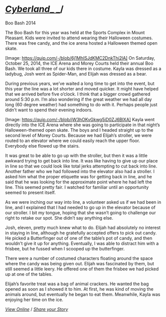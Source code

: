 # [_Cyberland_](http://cyberland.tenderapp.com/discussions/cyberland)[_ _](http://www.reddit.com/me/m/cyberland)/

Boo Bash 2014

The Boo Bash for this year was held at the Sports Complex in Mount Pleasant. Kids were invited to attend wearing their Halloween costumes. There was free candy, and the ice arena hosted a Halloween themed open skate.

[Image: https://quip.com/-/blob/6j1MhISJdKMC2DnkThi2lA]
On Saturday, October 25, 2014, the ICE Arena and Morey Courts held their annual Boo Bash. We took all three of our kids there in costume. Kayla was dressed as a ladybug, Josh went as Spider-Man, and Elijah was dressed as a bear.

During previous years, we’ve waited a long time to get into the event, but this year the line was a lot shorter and moved quicker. It might have helped that we arrived before five o’clock. I think that a bigger crowd gathered around 5:30 p.m. I’m also wondering if the great weather we had all day long (60 degree weather) had something to do with it. Perhaps people just didn’t want to spend their evening indoors.

[Image: https://quip.com/-/blob/jW3hOKvGkwg5iD0ZJ6BlXA]
Kayla went directly into the ICE Arena where she was going to participate in that night’s Halloween-themed open skate. The boys and I headed straight up to the second level of Morey Courts. Because we had Elijah’s stroller, we were routed to an elevator where we could easily reach the upper floor. Everybody else flowed up the stairs.

It was great to be able to go up with the stroller, but then it was a little awkward trying to get back into line. It was like having to give up our place in line so that we could look like total jerks attempting to cut back into line. Another father who we had followed into the elevator also had a stroller. I asked him what the proper etiquette was for getting back in line, and he said that he was looking for the approximate point where he had left the line. This seemed pretty fair. I watched for familiar until an opportunity seemed to present itself.

As we were inching our way into line, a volunteer asked us if we had been in line, and I explained that I had needed to go up in the elevator because of our stroller. I bit my tongue, hoping that she wasn’t going to challenge our right to retake our spot. She didn’t say anything else.

Josh, eleven, pretty much knew what to do. Elijah had absolutely no interest in staying in line, although he gratefully accepted offers to pick out candy. He picked a Butterfinger out of one of the table’s pot of candy, and then wouldn’t give it up for anything. Eventually, I was able to distract him with a frisbee, but he fussed when I scooped up the butterfinger.

There were a number of costumed characters floating around the space where the candy was being given out. Elijah was fascinated by them, but still seemed a little leery. He offered one of them the frisbee we had picked up at one of the tables.

Elijah’s favorite treat was a bag of animal crackers. He wanted the bag opened as soon as I showed it to him. At first, he was kind of moving the animals around, but eventually he began to eat them. Meanwhile, Kayla was enjoying her time on the ice.

[_View Online_](https://docs.google.com/document/d/1HtEYdEiZ73sRgrnsxn6XdV4hE8Qr3C5EiWYTJ9_MilI/edit?usp=sharing) / [_Share your Story_](http://cyberland.tenderapp.com/discussions/cyberland)


